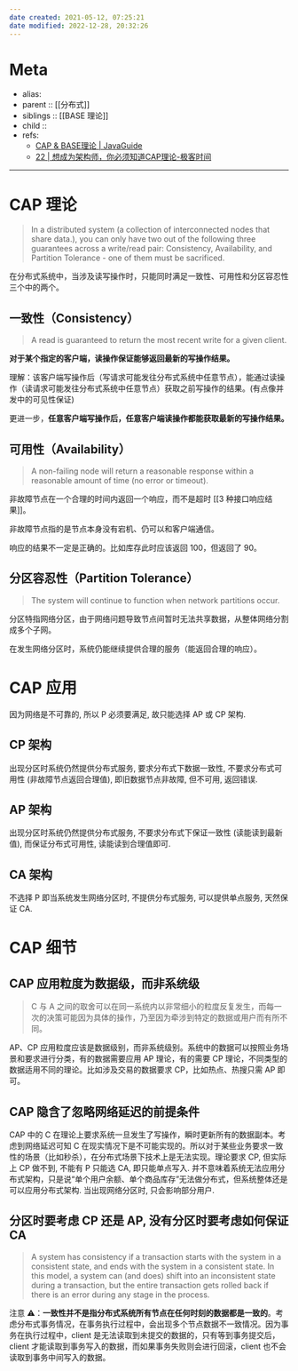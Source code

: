 ```yaml
---
date created: 2021-05-12, 07:25:21
date modified: 2022-12-28, 20:32:26
---
```


# Meta

- alias:
- parent :: [[分布式]]
- siblings :: [[BASE 理论]]
- child ::
- refs:
    - [CAP & BASE理论 | JavaGuide](https://javaguide.cn/distributed-system/theorem&algorithm&protocol/cap&base-theorem.html#cap%E7%90%86%E8%AE%BA)
    - [22 | 想成为架构师，你必须知道CAP理论-极客时间](https://time.geekbang.org/column/article/9302)

---

# CAP 理论

> In a distributed system (a collection of interconnected nodes that share data.), you can only have two out of the following three guarantees across a write/read pair: Consistency, Availability, and Partition Tolerance - one of them must be sacrificed.

在分布式系统中，当涉及读写操作时，只能同时满足一致性、可用性和分区容忍性三个中的两个。

## 一致性（Consistency）

> A read is guaranteed to return the most recent write for a given client.

**对于某个指定的客户端，读操作保证能够返回最新的写操作结果。**

理解：该客户端写操作后（写请求可能发往分布式系统中任意节点），能通过读操作（读请求可能发往分布式系统中任意节点）获取之前写操作的结果。(有点像并发中的可见性保证)

更进一步，**任意客户端写操作后，任意客户端读操作都能获取最新的写操作结果。**

## 可用性（Availability）

> A non-failing node will return a reasonable response within a reasonable amount of time (no error or timeout).

非故障节点在一个合理的时间内返回一个响应，而不是超时 [[3 种接口响应结果]]。

非故障节点指的是节点本身没有宕机、仍可以和客户端通信。

响应的结果不一定是正确的。比如库存此时应该返回 100，但返回了 90。

## 分区容忍性（Partition Tolerance）

> The system will continue to function when network partitions occur.

分区特指网络分区，由于网络问题导致节点间暂时无法共享数据，从整体网络分割成多个子网。

在发生网络分区时，系统仍能继续提供合理的服务（能返回合理的响应）。

# CAP 应用

因为网络是不可靠的, 所以 P 必须要满足, 故只能选择 AP 或 CP 架构.

## CP 架构

出现分区时系统仍然提供分布式服务, 要求分布式下数据一致性, 不要求分布式可用性 (非故障节点返回合理值), 即旧数据节点非故障, 但不可用, 返回错误.

## AP 架构

出现分区时系统仍然提供分布式服务, 不要求分布式下保证一致性 (读能读到最新值), 而保证分布式可用性, 读能读到合理值即可.

## CA 架构

不选择 P 即当系统发生网络分区时, 不提供分布式服务, 可以提供单点服务, 天然保证 CA.

# CAP 细节

## CAP 应用粒度为数据级，而非系统级

> C 与 A 之间的取舍可以在同一系统内以非常细小的粒度反复发生，而每一次的决策可能因为具体的操作，乃至因为牵涉到特定的数据或用户而有所不同。

AP、CP 应用粒度应该是数据级别，而非系统级别。系统中的数据可以按照业务场景和要求进行分类，有的数据需要应用 AP 理论，有的需要 CP 理论，不同类型的数据适用不同的理论。比如涉及交易的数据要求 CP，比如热点、热搜只需 AP 即可。

## CAP 隐含了忽略网络延迟的前提条件

CAP 中的 C 在理论上要求系统一旦发生了写操作，瞬时更新所有的数据副本。考虑到网络延迟可知 C 在现实情况下是不可能实现的。所以对于某些业务要求一致性的场景（比如秒杀），在分布式场景下技术上是无法实现。理论要求 CP, 但实际上 CP 做不到, 不能有 P 只能选 CA, 即只能单点写入. 并不意味着系统无法应用分布式架构，只是说“单个用户余额、单个商品库存”无法做分布式，但系统整体还是可以应用分布式架构. 当出现网络分区时, 只会影响部分用户.

## 分区时要考虑 CP 还是 AP, 没有分区时要考虑如何保证 CA

> A system has consistency if a transaction starts with the system in a consistent state, and ends with the system in a consistent state. In this model, a system can (and does) shift into an inconsistent state during a transaction, but the entire transaction gets rolled back if there is an error during any stage in the process.

注意 ⚠️：**一致性并不是指分布式系统所有节点在任何时刻的数据都是一致的**。考虑分布式事务情况，在事务执行过程中，会出现多个节点数据不一致情况。因为事务在执行过程中，client 是无法读取到未提交的数据的，只有等到事务提交后，client 才能读取到事务写入的数据，而如果事务失败则会进行回滚，client 也不会读取到事务中间写入的数据。

